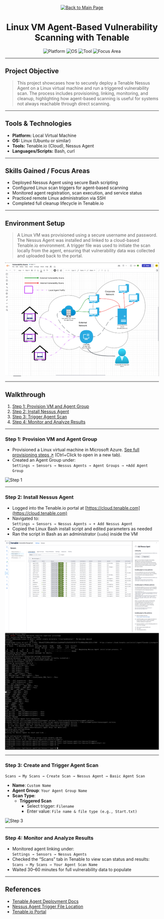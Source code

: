 <p align="center">
  <a href="https://github.com/Samuel-Cavada" target="_blank">
    <img src="https://img.shields.io/badge/Back_to_Main_Page-000000?style=for-the-badge&logo=github&logoColor=white" alt="Back to Main Page"/>
  </a>
</p>

<h1 align="center">Linux VM Agent-Based Vulnerability Scanning with Tenable</h1>

<p align="center">
  <img src="https://img.shields.io/badge/Platform-Local%20VM-0078D4?style=for-the-badge&logo=linux&logoColor=white" alt="Platform" />
  <img src="https://img.shields.io/badge/OS-Linux-0078D6?style=for-the-badge&logo=linux&logoColor=white" alt="OS" />
  <img src="https://img.shields.io/badge/Tool-Tenable.io-00B388?style=for-the-badge&logo=tenable&logoColor=white" alt="Tool" />
  <img src="https://img.shields.io/badge/Focus-Agent%20Based%20Scanning-orange?style=for-the-badge" alt="Focus Area" />
</p>

---

## Project Objective
> This project showcases how to securely deploy a Tenable Nessus Agent on a Linux virtual machine and run a triggered vulnerability scan. The process includes provisioning, linking, monitoring, and cleanup, highlighting how agent-based scanning is useful for systems not always reachable through direct scanning.

---

## Tools & Technologies
- **Platform:** Local Virtual Machine
- **OS:** Linux (Ubuntu or similar)
- **Tools:** Tenable.io (Cloud), Nessus Agent
- **Languages/Scripts:** Bash, curl

---

## Skills Gained / Focus Areas
- Deployed Nessus Agent using secure Bash scripting
- Configured Linux scan triggers for agent-based scanning
- Monitored agent registration, scan execution, and service status
- Practiced remote Linux administration via SSH
- Completed full cleanup lifecycle in Tenable.io

---

## Environment Setup
> A Linux VM was provisioned using a secure username and password. The Nessus Agent was installed and linked to a cloud-based Tenable.io environment. A trigger file was used to initiate the scan locally from the agent, ensuring that vulnerability data was collected and uploaded back to the portal.

![Environment Setup](https://github.com/Samuel-Cavada/Agent-Based-Monitoring-Linux/blob/main/images/ABMW1.png)

---

## Walkthrough
1. [Step 1: Provision VM and Agent Group](#step-1-provision-vm-and-agent-group)
2. [Step 2: Install Nessus Agent](#step-2-install-nessus-agent)
3. [Step 3: Trigger Agent Scan](#step-3-trigger-agent-scan)
4. [Step 4: Monitor and Analyze Results](#step-4-monitor-and-analyze-results)

---

### Step 1: Provision VM and Agent Group
- Provisioned a Linux virtual machine in Microsoft Azure. [See full provisioning steps ↗](https://github.com/Samuel-Cavada/Azure-VM-Build-Linux) (Ctrl+Click to open in a new tab).
- Created an Agent Group under:  
  `Settings → Sensors → Nessus Agents → Agent Groups → +Add Agent Group`

![Step 1](assets/images/step1.jpg)

---
### Step 2: Install Nessus Agent

- Logged into the Tenable.io portal at [https://cloud.tenable.com](https://cloud.tenable.com)  
- Navigated to:  
  `Settings → Sensors → Nessus Agents → + Add Nessus Agent`  
- Copied the Linux Bash install script and edited parameters as needed  
- Ran the script in Bash as an administrator (`sudo`) inside the VM  

![Step 2](https://github.com/Samuel-Cavada/Agent-Based-Monitoring-Windows/blob/main/images/ABMW13.png)
![Step 2](https://github.com/Samuel-Cavada/Agent-Based-Monitoring-Linux/blob/main/images/ABMW18.png)

---

### Step 3: Create and Trigger Agent Scan

`Scans → My Scans → Create Scan → Nessus Agent → Basic Agent Scan`

- **Name**: `Custom Name`  
- **Agent Group**: `Your Agent Group Name`  
- **Scan Type**:  
  - **Triggered Scan**  
    - Select trigger: `Filename`  
    - Enter value: `File name & file type (e.g., Start.txt)`

![Step 3](assets/images/step3.jpg)

---

### Step 4: Monitor and Analyze Results

- Monitored agent linking under:  
  `Settings → Sensors → Nessus Agents`  
- Checked the “Scans” tab in Tenable to view scan status and results:  
  `Scans → My Scans → Your Agent Scan Name`  
- Waited 30–60 minutes for full vulnerability data to populate


---

## References
- [Tenable Agent Deployment Docs](https://docs.tenable.com/cloud/Content/NessusAgents/Install.htm)
- [Nessus Agent Trigger File Location](https://docs.tenable.com/cloud/Content/NessusAgents/TriggerScan.htm)
- [Tenable.io Portal](https://cloud.tenable.com/)

